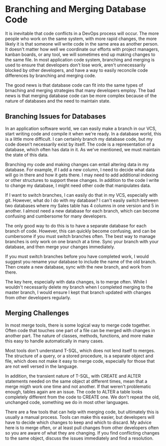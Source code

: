 # Branching and Merging Database Code

It is inevitable that code conflicts in a DevOps process will occur. The more people who work on the same system, with more rapid changes, the more likely it is that someone will write code in the same area as another person. It doesn't matter how well we coordinate our efforts with project managers, kanban boards, or any tool, we will sometimes end up making changes to the same file. In most application code system, branching and merging is used to ensure that developers don't lose work, aren't unnecessarily blocked by other developers, and have a way to easily reconcile code differences by branching and merging code.

The good news is that database code can fit into the same types of brnaching and merging strategies that many developers employ. The bad news is that merging database code can be more complex because of the nature of databases and the need to maintain state.

## Branching Issues for Databases
In an application software world, we can easily make a branch in our VCS, start writing code and compile it when we're ready. In a database world, this is a little more difficult. I can certainly branch my database code, but my code doesn't necessarily exist by itself. The code is a representation of a database, which often has data in it. As we've mentioned, we must maintain the state of this data.

Branching my code and making changes can entail altering data in my database. For example, if I add a new column, I need to decide what data will go in there and how it gets there. I may need to add additional indexing or other structures to support these changes. In addition to the code I write to change my database, I might need other code that manipulates data.

If I want to switch branches, I can easily do that in my VCS, especially with git. However, what do I do with my database? I can't easily switch between two databases where my Sales table has 4 columns in one version and 5 in another. I almost need a new database for each branch, which can become confusing and cumbersome for many developers. 

The only good way to do this is to have a separate database for each branch of code. However, this can quickly become confusing, and can be cumbersome if you must switch branches often. The best way to manage branches is only work on one branch at a time. Sync your branch with your database, and then merge your changes immediately.

If you must switch branches before you have completed work, I would suggest you rename your database to include the name of the old branch. Then create a new database, sync with the new branch, and work from there.

The key here, especially with data changes, is to merge often. While I wouldn't necessarily delete my branch when I completed merging to the master branch, I would ensure I kept that branch updated with changes from other developers regularly.

## Merging Challenges
In most merge tools, there is some logical way to merge code together. Often code that touches one part of a file can be merged with changes in another part. The nature of classes, methods, functions, and more make this easy to handle automatically in many cases.

Most tools don't understand T-SQL, which does not lend itself to merges. The structure of a query, or a stored procedure, is a separate object and file, which does not make it easy to merge code, especially for those that are not well versed in the language.

In addition, the transient nature of T-SQL, with CREATE and ALTER statements needed on the same object at different times, mean that a merge migth work one time and not another. If that weren't problematic enough, tables again are an issue. The code to ALTER a table looks completely different from the code to CREATE one. We don't repeat the old, unchanged code, something we do in most other languages.

There are a few tools that can help with merging code, but ultimately this is usually a manual process. Tools can make this easier, but developers will have to decide which changes to keep and which to discard. My advice here is to merge often, or at least pull changes from other developers often so you are aware of what they are changing. If you find conflicting changes to the same object, discuss the issues immediately and find a resolution.

